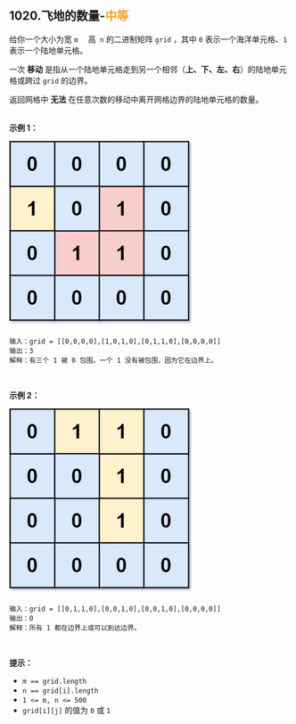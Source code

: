 ## 1020.飞地的数量-<font color=#FFA119>中等</font>

给你一个大小为宽 `m  ` 高` n` 的二进制矩阵 `grid` ，其中 `0` 表示一个海洋单元格、`1` 表示一个陆地单元格。

一次 **移动** 是指从一个陆地单元格走到另一个相邻（**上、下、左、右**）的陆地单元格或跨过 `grid` 的边界。

返回网格中 **无法** 在任意次数的移动中离开网格边界的陆地单元格的数量。<br><br>

**示例 1：**

![](../resources/img/1020.飞地的数量-1.jpeg)

```
输入：grid = [[0,0,0,0],[1,0,1,0],[0,1,1,0],[0,0,0,0]]  
输出：3  
解释：有三个 1 被 0 包围。一个 1 没有被包围，因为它在边界上。  
```

<br>

**示例 2：**

![enclaves2](../resources/img/1020.飞地的数量-2.jpeg)

```
输入：grid = [[0,1,1,0],[0,0,1,0],[0,0,1,0],[0,0,0,0]]  
输出：0  
解释：所有 1 都在边界上或可以到达边界。  
```

<br>

**提示：**

* `m == grid.length`
* `n == grid[i].length`
* `1 <= m, n <= 500`
* `grid[i][j]` 的值为 `0` 或 `1`